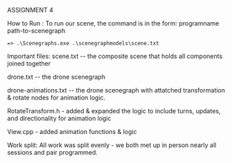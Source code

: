 ASSIGNMENT 4

How to Run :
To run our scene, the command is in the form: programname path-to-scenegraph 

    => .\Scenegraphs.exe .\scenegraphmodels\scene.txt    

Important files:
scene.txt -- the composite scene that holds all components joined together  

drone.txt -- the drone scenegraph

drone-animations.txt -- the drone scenegraph with attatched transformation & rotate nodes for animation logic. 

RotateTransform.h - added & expanded the logic to include turns, updates, and directionality for animation logic

View.cpp - added animation functions & logic

Work split:
All work was split evenly - we both met up in person nearly all sessions and pair programmed. 

